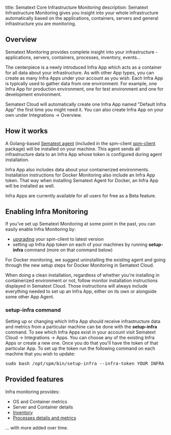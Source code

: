 title: Sematext Core Infrastructure Monitoring
description: Sematext Infrastructure Monitoring gives you insight into your whole infrastructure automatically based on the applications, containers, servers and general infrastructure you are monitoring.

## Overview

Sematext Monitoring provides complete insight into your infrastructure - applications, servers, containers, processes, inventory, events...

The centerpiece is a newly introduced Infra App which acts as a container for all data about your infrastructure. As with other App types, you can create as many Infra Apps under your account as you wish. Each Infra App is typically used to gather data from one environment. For example, one Infra App for production environment, one for test environment and one for development environment.

Sematext Cloud will automatically create one Infra App named "Default Infra App" the first time you might need it. You can also create Infra App on your own under Integrations -> Overview.

## How it works

A Golang-based [Sematext agent](../agents/sematext-agent) (included in the spm-client [spm-client](../agents/spm-client) package) will be installed on your machine. This agent sends all infrastructure data to an Infra App whose token is configured during agent installation.

Infra App also includes data about your containerized environments. Installation instructions for Docker Monitoring also include an Infra App token. That way when installing Sematext Agent for Docker, an Infra App will be installed as well.

Infra Apps are currently available for all users for free as a Beta feature.


## Enabling Infra Monitoring

If you've set up Sematext Monitoring at some point in the past, you can easily enable Infra Monitoring by:
- [upgrading](./spm-faq/#agent-updating) your spm-client to latest version
- setting up Infra App token on each of your machines by running <b>setup-infra</b> command (more on that command below)

For Docker monitoring, we suggest uninstalling the existing agent and going through the new setup steps for Docker Monitoring in Sematext Cloud.

When doing a clean installation, regardless of whether you're installing in containerized environment or not, follow monitor installation instructions displayed in Sematext Cloud. Those instructions will always include everything needed to set up an Infra App, either on its own or alongside some other App Agent.


### setup-infra command

Setting up or changing which Infra App should receive infrastructure data and metrics from a particular machine can be done with the <b>setup-infra</b> command. To see which Infra Apps exist in your account visit Sematext Cloud -> Integrations -> Apps. You can choose any of the existing Infra Apps or create a new one. Once you do that you'll have the token of that particular App. To set up the token run the following command on each machine that you wish to update:

<pre>sudo bash /opt/spm/bin/setup-infra --infra-token YOUR_INFRA_APP_TOKEN_HERE</pre>

## Provided features

Infra monitoring provides:
- OS and Container metrics
- Server and Container details
- [Inventory](./inventory)
- [Processes details and metrics](./process)

...  with more added over time.
